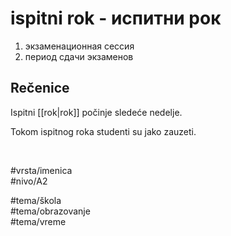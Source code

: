 # ispitni rok - испитни рок

1. экзаменационная сессия  
2. период сдачи экзаменов

## Rečenice

Ispitni [[rok|rok]] počinje sledeće nedelje.

Tokom ispitnog roka studenti su jako zauzeti.

<br>

#vrsta/imenica  
#nivo/A2  

#tema/škola  
#tema/obrazovanje  
#tema/vreme
